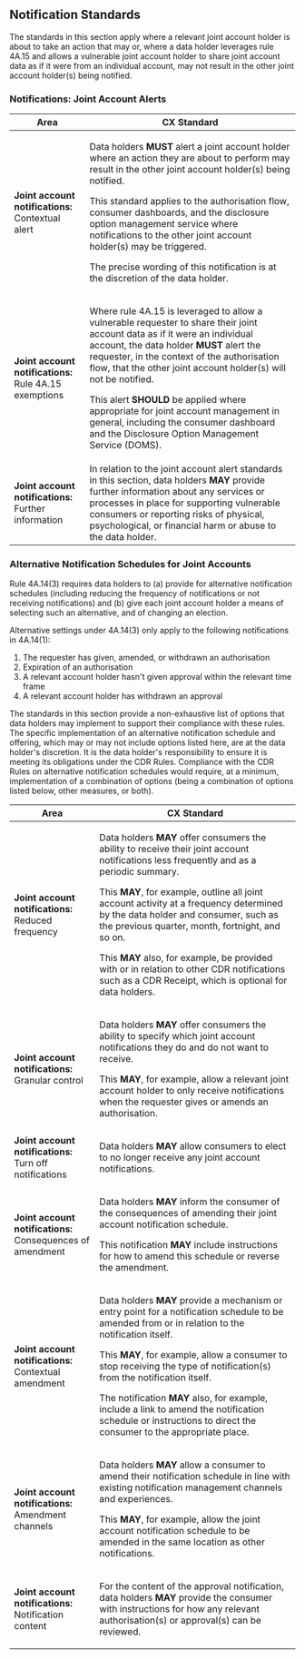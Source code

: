 ## Notification Standards


The standards in this section apply where a relevant joint account holder is about to take an action that may or, where a data holder leverages rule 4A.15 and allows a vulnerable joint account holder to share joint account data as if it were from an individual account, may not result in the other joint account holder(s) being notified.

### Notifications: Joint Account Alerts

|Area|CX Standard|
|-------------------|------------------------------|
| **Joint account notifications:**<br/>Contextual alert | <p>Data holders **MUST** alert a joint account holder where an action they are about to perform may result in the other joint account holder(s) being notified.</p><p>This standard applies to the authorisation flow, consumer dashboards, and the disclosure option management service where notifications to the other joint account holder(s) may be triggered.</p><p>The precise wording of this notification is at the discretion of the data holder.</p> |
| **Joint account notifications:**<br/>Rule 4A.15 exemptions | <p>Where rule 4A.15 is leveraged to allow a vulnerable requester to share their joint account data as if it were an individual account, the data holder **MUST** alert the requester, in the context of the authorisation flow, that the other joint account holder(s) will not be notified.</p><p>This alert **SHOULD** be applied where appropriate for joint account management in general, including the consumer dashboard and the Disclosure Option Management Service (DOMS).</p> |
| **Joint account notifications:**<br/>Further information | In relation to the joint account alert standards in this section, data holders **MAY** provide further information about any services or processes in place for supporting vulnerable consumers or reporting risks of physical, psychological, or financial harm or abuse to the data holder. |

### Alternative Notification Schedules for Joint Accounts

Rule 4A.14(3) requires data holders to
(a) provide for alternative notification schedules (including reducing the frequency of notifications or not receiving notifications) and
(b) give each joint account holder a means of selecting such an alternative, and of changing an election.

Alternative settings under 4A.14(3) only apply to the following notifications in 4A.14(1):

1. The requester has given, amended, or withdrawn an authorisation
2. Expiration of an authorisation
3. A relevant account holder hasn't given approval within the relevant time frame
4. A relevant account holder has withdrawn an approval

The standards in this section provide a non-exhaustive list of options that data holders may implement to support their compliance with these rules. The specific implementation of an alternative notification schedule and offering, which may or may not include options listed here, are at the data holder's discretion. It is the data holder's responsibility to ensure it is meeting its obligations under the CDR Rules. Compliance with the CDR Rules on alternative notification schedules would require, at a minimum, implementation of a combination of options (being a combination of options listed below, other measures, or both).

|Area|CX Standard|
|-------------------|------------------------------|
|**Joint account notifications:**<br/>Reduced frequency  |<p>Data holders **MAY** offer consumers the ability to receive their joint account notifications less frequently and as a periodic summary.</p><p>This **MAY**, for example, outline all joint account activity at a frequency determined by the data holder and consumer, such as the previous quarter, month, fortnight, and so on.</p><p>This **MAY** also, for example, be provided with or in relation to other CDR notifications such as a CDR Receipt, which is optional for data holders.</p>|
|**Joint account notifications:**<br/>Granular control |<p>Data holders **MAY** offer consumers the ability to specify which joint account notifications they do and do not want to receive.</p><p>This **MAY**, for example, allow a relevant joint account holder to only receive notifications when the requester gives or amends an authorisation.</p>|
|**Joint account notifications:**<br/>Turn off notifications |<p>Data holders **MAY** allow consumers to elect to no longer receive any joint account notifications.</p>|
|**Joint account notifications:**<br/>Consequences of amendment |<p>Data holders **MAY** inform the consumer of the consequences of amending their joint account notification schedule.</p><p>This notification **MAY** include instructions for how to amend this schedule or reverse the amendment.</p>|
|**Joint account notifications:**<br/>Contextual amendment |<p>Data holders **MAY** provide a mechanism or entry point for a notification schedule to be amended from or in relation to the notification itself.</p><p>This **MAY**, for example, allow a consumer to stop receiving the type of notification(s) from the notification itself.</p><p>The notification **MAY** also, for example, include a link to amend the notification schedule or instructions to direct the consumer to the appropriate place.</p>|
|**Joint account notifications:**<br/>Amendment channels |<p>Data holders **MAY** allow a consumer to amend their notification schedule in line with existing notification management channels and experiences.</p><p>This **MAY**, for example, allow the joint account notification schedule to be amended in the same location as other notifications.</p>|
|**Joint account notifications:**<br/>Notification content |<p>For the content of the approval notification, data holders **MAY** provide the consumer with instructions for how any relevant authorisation(s) or approval(s) can be reviewed.</p>|
